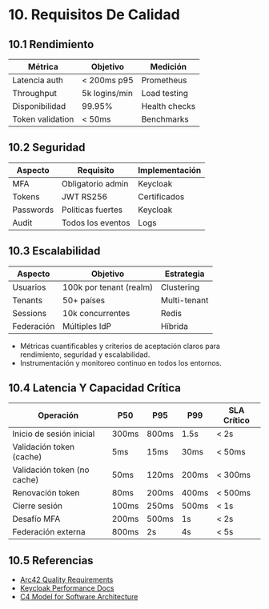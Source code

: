 # 10. Requisitos De Calidad

## 10.1 Rendimiento

| Métrica              | Objetivo      | Medición      |
|----------------------|--------------|--------------|
| Latencia auth        | < 200ms p95  | Prometheus   |
| Throughput           | 5k logins/min | Load testing |
| Disponibilidad       | 99.95%       | Health checks|
| Token validation     | < 50ms       | Benchmarks   |

## 10.2 Seguridad

| Aspecto      | Requisito           | Implementación |
|--------------|---------------------|----------------|
| MFA          | Obligatorio admin   | Keycloak       |
| Tokens       | JWT RS256           | Certificados   |
| Passwords    | Políticas fuertes   | Keycloak       |
| Audit        | Todos los eventos   | Logs           |

## 10.3 Escalabilidad

| Aspecto      | Objetivo            | Estrategia     |
|--------------|---------------------|----------------|
| Usuarios     | 100k por tenant (realm) | Clustering |
| Tenants      | 50+ países          | Multi-tenant   |
| Sessions     | 10k concurrentes    | Redis          |
| Federación   | Múltiples IdP       | Híbrida        |

- Métricas cuantificables y criterios de aceptación claros para rendimiento, seguridad y escalabilidad.
- Instrumentación y monitoreo continuo en todos los entornos.

## 10.4 Latencia Y Capacidad Crítica

| Operación                  | P50   | P95   | P99   | SLA Crítico |
|----------------------------|-------|-------|-------|-------------|
| Inicio de sesión inicial   | 300ms | 800ms | 1.5s  | < 2s        |
| Validación token (cache)   | 5ms   | 15ms  | 30ms  | < 50ms      |
| Validación token (no cache)| 50ms  | 120ms | 200ms | < 300ms     |
| Renovación token           | 80ms  | 200ms | 400ms | < 500ms     |
| Cierre sesión              | 100ms | 250ms | 500ms | < 1s        |
| Desafío MFA                | 200ms | 500ms | 1s    | < 2s        |
| Federación externa         | 800ms | 2s    | 4s    | < 5s        |

## 10.5 Referencias

- [Arc42 Quality Requirements](https://docs.arc42.org/section-10/)
- [Keycloak Performance Docs](https://www.keycloak.org/docs/latest/server_admin/#performance)
- [C4 Model for Software Architecture](https://c4model.com/)
